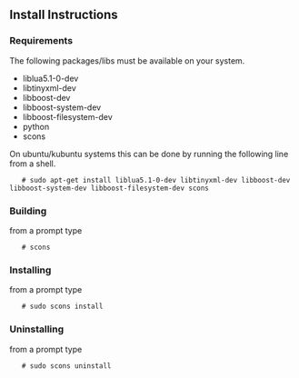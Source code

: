 ## Install Instructions ##

### Requirements ###
The following packages/libs must be available on your system.
  * liblua5.1-0-dev
  * libtinyxml-dev
  * libboost-dev
  * libboost-system-dev
  * libboost-filesystem-dev
  * python
  * scons

On ubuntu/kubuntu systems this can be done by running the following line from a shell.
```
   # sudo apt-get install liblua5.1-0-dev libtinyxml-dev libboost-dev  libboost-system-dev libboost-filesystem-dev scons
```
### Building ###
from a prompt type
```
   # scons
```
### Installing ###
from a prompt type
```
   # sudo scons install
```
### Uninstalling ###
from a prompt type
```
   # sudo scons uninstall
```